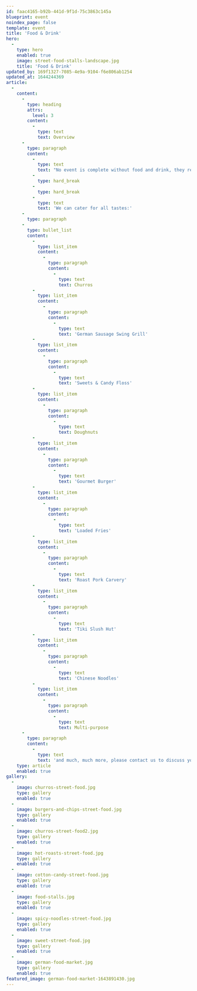```yaml
---
id: faac4165-b92b-441d-9f1d-75c3863c145a
blueprint: event
noindex_page: false
template: event
title: 'Food & Drink'
hero:
  -
    type: hero
    enabled: true
    image: street-food-stalls-landscape.jpg
    title: 'Food & Drink'
updated_by: 169f1327-7085-4e9a-9104-f6e806ab1254
updated_at: 1644244369
article:
  -
    content:
      -
        type: heading
        attrs:
          level: 3
        content:
          -
            type: text
            text: Overview
      -
        type: paragraph
        content:
          -
            type: text
            text: "No event is complete without food and drink, they really can make or break an experience. At EC Events, we can offer street food, continental and gourmet food vendors from across the globe. We have a great range of food, drink and craft chalets and even an undercover real ice skating rink. \_"
          -
            type: hard_break
          -
            type: hard_break
          -
            type: text
            text: 'We can cater for all tastes:'
      -
        type: paragraph
      -
        type: bullet_list
        content:
          -
            type: list_item
            content:
              -
                type: paragraph
                content:
                  -
                    type: text
                    text: Churros
          -
            type: list_item
            content:
              -
                type: paragraph
                content:
                  -
                    type: text
                    text: 'German Sausage Swing Grill'
          -
            type: list_item
            content:
              -
                type: paragraph
                content:
                  -
                    type: text
                    text: 'Sweets & Candy Floss'
          -
            type: list_item
            content:
              -
                type: paragraph
                content:
                  -
                    type: text
                    text: Doughnuts
          -
            type: list_item
            content:
              -
                type: paragraph
                content:
                  -
                    type: text
                    text: 'Gourmet Burger'
          -
            type: list_item
            content:
              -
                type: paragraph
                content:
                  -
                    type: text
                    text: 'Loaded Fries'
          -
            type: list_item
            content:
              -
                type: paragraph
                content:
                  -
                    type: text
                    text: 'Roast Pork Carvery'
          -
            type: list_item
            content:
              -
                type: paragraph
                content:
                  -
                    type: text
                    text: 'Tiki Slush Hut'
          -
            type: list_item
            content:
              -
                type: paragraph
                content:
                  -
                    type: text
                    text: 'Chinese Noodles'
          -
            type: list_item
            content:
              -
                type: paragraph
                content:
                  -
                    type: text
                    text: Multi-purpose
      -
        type: paragraph
        content:
          -
            type: text
            text: 'and much, much more, please contact us to discuss your requirements.'
    type: article
    enabled: true
gallery:
  -
    image: churros-street-food.jpg
    type: gallery
    enabled: true
  -
    image: burgers-and-chips-street-food.jpg
    type: gallery
    enabled: true
  -
    image: churros-street-food2.jpg
    type: gallery
    enabled: true
  -
    image: hot-roasts-street-food.jpg
    type: gallery
    enabled: true
  -
    image: cotton-candy-street-food.jpg
    type: gallery
    enabled: true
  -
    image: food-stalls.jpg
    type: gallery
    enabled: true
  -
    image: spicy-noodles-street-food.jpg
    type: gallery
    enabled: true
  -
    image: sweet-street-food.jpg
    type: gallery
    enabled: true
  -
    image: german-food-market.jpg
    type: gallery
    enabled: true
featured_image: german-food-market-1643891430.jpg
---
```

